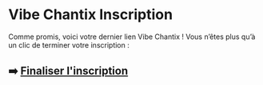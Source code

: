 # Vibe Chantix Inscription

Comme promis, voici votre dernier lien Vibe Chantix ! Vous n’êtes plus qu’à un clic de terminer votre inscription :

## ➡️ [Finaliser l'inscription](https://t.co/cuECxgPDp7)
